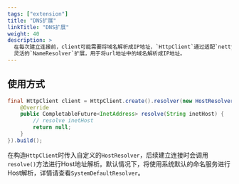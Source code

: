 ```yaml
---
tags: ["extension"]
title: "DNS扩展"
linkTitle: "DNS扩展"
weight: 40
description: >
  在每次建立连接前，client可能需要将域名解析成IP地址，`HttpClient`通过适配`netty`原生的`AddressResolverGroup`提供了一种更加简单、
  灵活的`NameResolver`扩展，用于将url地址中的域名解析成IP地址。
---
```

## 使用方式
```java
final HttpClient client = HttpClient.create().resolver(new HostResolver() {
    @Override
    public CompletableFuture<InetAddress> resolve(String inetHost) {
        // resolve inetHost
        return null;
    }
}).build();
```
在构造`HttpClient`时传入自定义的`HostResolver`，后续建立连接时会调用`resolve()`方法进行Host地址解析。默认情况下，将使用系统默认的命名服务进行Host解析，详情请查看`SystemDefaultResolver`。